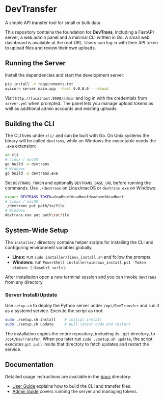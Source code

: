 # DevTransfer

A simple API transfer tool for small or bulk data.

This repository contains the foundation for **DevTrans**, including a FastAPI
server, a web admin panel and a minimal CLI written in Go. A small web
dashboard is available at the root URL. Users can log in with their API token to
upload files and review their own uploads.

## Running the Server

Install the dependencies and start the development server:

```bash
pip install -r requirements.txt
uvicorn server.main:app --host 0.0.0.0 --reload
```

Visit `http://localhost:8000/admin` and log in with the credentials from
`server.yml` when prompted. The panel lets you manage upload tokens as well as
additional admin accounts and existing uploads.

## Building the CLI

The CLI lives under `cli/` and can be built with Go. On Unix systems the binary
will be called `devtrans`, while on Windows the executable needs the `.exe`
extension:

```bash
cd cli
# Linux / macOS
go build -o devtrans
# Windows
go build -o devtrans.exe
```

Set `DEVTRANS_TOKEN` and optionally `DEVTRANS_BASE_URL` before running the
commands. Use `./devtrans` on Linux/macOS or `devtrans.exe` on Windows:

```bash
export DEVTRANS_TOKEN=deadbeefdeadbeefdeadbeefdeadbeef
# Linux / macOS
./devtrans put path/to/file
# Windows
devtrans.exe put path\to\file
```

## System-Wide Setup

The `installer/` directory contains helper scripts for installing the CLI and
configuring environment variables globally.

- **Linux:** run `sudo installer/linux_install.sh` and follow the prompts.
- **Windows:** run `PowerShell installer\windows_install.ps1 -Token <token> [-BaseUrl <url>]`.

After installation open a new terminal session and you can invoke `devtrans` from
any directory.

### Server Install/Update

Use `setup.sh` to deploy the Python server under `/opt/DevTransfer` and run it as a
systemd service. Execute the script as root:

```bash
sudo ./setup.sh install    # initial install
sudo ./setup.sh update     # pull latest code and restart
```

The installation copies the entire repository, including its `.git` directory,
to `/opt/DevTransfer`. When you later run `sudo ./setup.sh update`, the script
executes `git pull` inside that directory to fetch updates and restart the
service.

## Documentation

Detailed usage instructions are available in the [docs](./docs/) directory:

- [User Guide](docs/UserGuide.md) explains how to build the CLI and transfer files.
- [Admin Guide](docs/AdminGuide.md) covers running the server and managing tokens.
